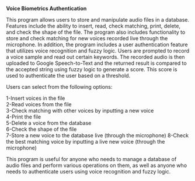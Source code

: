 **Voice Biometrics Authentication**

This program allows users to store and manipulate audio files in a database. Features include the ability to insert, read, check matching, print, delete, and check the shape of the file. The program also includes functionality to store and check matching for new voices recorded live through the microphone. In addition, the program includes a user authentication feature that utilizes voice recognition and fuzzy logic. Users are prompted to record a voice sample and read out certain keywords. The recorded audio is then uploaded to Google Speech-to-Text and the returned result is compared to the accepted string using fuzzy logic to generate a score. This score is used to authenticate the user based on a threshold.


Users can select from the following options:

1-Insert voices in the file  
2-Read voices from the file  
3-Check matching with other voices by inputting a new voice  
4-Print the file  
5-Delete a voice from the database  
6-Check the shape of the file  
7-Store a new voice to the database live (through the microphone) 
8-Check the best matching voice by inputting a live new voice (through the microphone)  


This program is useful for anyone who needs to manage a database of audio files and perform various operations on them, as well as anyone who needs to authenticate users using voice recognition and fuzzy logic.
